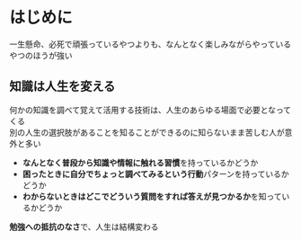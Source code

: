 # はじめに

一生懸命、必死で頑張っているやつよりも、なんとなく楽しみながらやっているやつのほうが強い

## 知識は人生を変える

何かの知識を調べて覚えて活用する技術は、人生のあらゆる場面で必要となってくる  
別の人生の選択肢があることを知ることができるのに知らないまま苦しむ人が意外と多い  

- **なんとなく普段から知識や情報に触れる習慣**を持っているかどうか
- **困ったときに自分でちょっと調べてみるという行動**パターンを持っているかどうか
- **わからないときはどこでどういう質問をすれば答えが見つかるか**を知っているかどうか

**勉強への抵抗のなさ**で、人生は結構変わる
